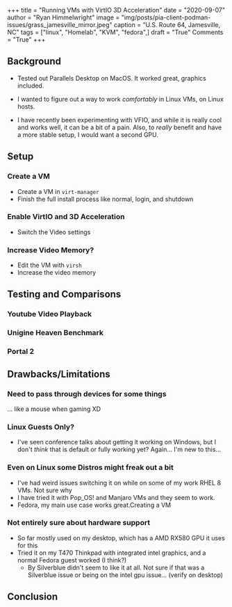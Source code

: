 +++
title   = "Running VMs with VirtIO 3D Acceleration"
date    = "2020-09-07"
author  = "Ryan Himmelwright"
image   = "img/posts/pia-client-podman-issues/grass_jamesville_mirror.jpeg"
caption = "U.S. Route 64, Jamesville, NC"
tags    = ["linux", "Homelab", "KVM", "fedora",]
draft   = "True"
Comments = "True"
+++


<!--more-->


## Background
* Tested out Parallels Desktop on MacOS. It worked great, graphics included.

* I wanted to figure out a way to work *comfortably* in Linux VMs, on Linux hosts.

* I have recently been experimenting with VFIO, and while it is really cool and works well, it can be a bit of a pain. Also, to *really* benefit and have a more stable setup, I would want a second GPU.

## Setup

### Create a VM
- Create a VM in `virt-manager` 
- Finish the full install process like normal, login, and shutdown


### Enable VirtIO and 3D Acceleration
- Switch the Video settings


### Increase Video Memory?
- Edit the VM with `virsh`
- Increase the video memory


## Testing and Comparisons

### Youtube Video Playback


### Unigine Heaven Benchmark


### Portal 2


## Drawbacks/Limitations

### Need to pass through devices for some things
... like a mouse when gaming XD

### Linux Guests Only?
- I've seen conference talks about getting it working on Windows, but I don't *think* that is default or fully working yet? Again... I'm new to this...

### Even on Linux some Distros might freak out a bit
- I've had weird issues switching it on while on some of my work RHEL 8 VMs. Not sure why
- I have tried it with Pop_OS! and Manjaro VMs and they seem to work.
- Fedora, my main use case works great.Creating a VM

### Not entirely sure about hardware support
- So far mostly used on my desktop, which has a AMD RX580 GPU it uses for this
- Tried it on my T470 Thinkpad with integrated intel graphics, and a normal Fedora guest worked (I think?)
    - By Silverblue didn't seem to like it at all. Not sure if that was a Silverblue issue or being on the intel gpu issue... (verify on desktop)

## Conclusion